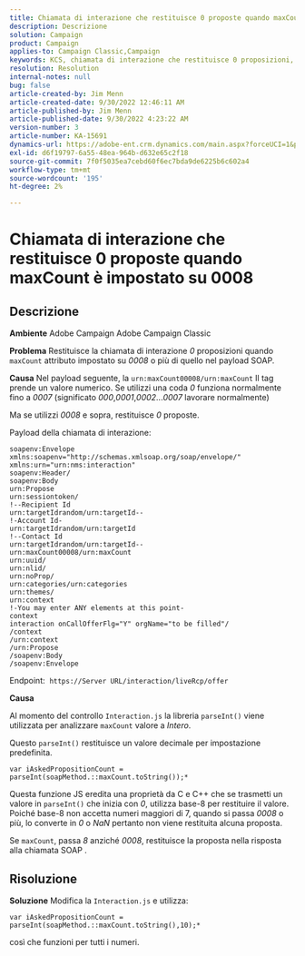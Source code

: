 ```yaml
---
title: Chiamata di interazione che restituisce 0 proposte quando maxCount è impostato su 0008
description: Descrizione
solution: Campaign
product: Campaign
applies-to: Campaign Classic,Campaign
keywords: KCS, chiamata di interazione che restituisce 0 proposizioni, attributo maxCount, 0008, payload SOAP, Adobe Campaign, Adobe Campaign Classic
resolution: Resolution
internal-notes: null
bug: false
article-created-by: Jim Menn
article-created-date: 9/30/2022 12:46:11 AM
article-published-by: Jim Menn
article-published-date: 9/30/2022 4:23:22 AM
version-number: 3
article-number: KA-15691
dynamics-url: https://adobe-ent.crm.dynamics.com/main.aspx?forceUCI=1&pagetype=entityrecord&etn=knowledgearticle&id=178a6d43-5940-ed11-9db1-0022480866ad
exl-id: d6f19797-6a55-48ea-964b-d632e65c2f18
source-git-commit: 7f0f5035ea7cebd60f6ec7bda9de6225b6c602a4
workflow-type: tm+mt
source-wordcount: '195'
ht-degree: 2%

---
```


# Chiamata di interazione che restituisce 0 proposte quando maxCount è impostato su 0008

## Descrizione


<b>Ambiente</b>
Adobe Campaign Adobe Campaign Classic

<b>Problema</b>
Restituisce la chiamata di interazione *0* proposizioni quando `maxCount` attributo impostato su *0008* o più di quello nel payload SOAP.

<b>Causa</b>
Nel payload seguente, la `urn:maxCount00008/urn:maxCount` Il tag prende un valore numerico.
Se utilizzi una coda *0* funziona normalmente fino a *0007* (significato *000*,*0001*,*0002*...*0007* lavorare normalmente)

Ma se utilizzi *0008* e sopra, restituisce *0* proposte.

Payload della chiamata di interazione:


```
soapenv:Envelope xmlns:soapenv="http://schemas.xmlsoap.org/soap/envelope/" xmlns:urn="urn:nms:interaction"
soapenv:Header/
soapenv:Body
urn:Propose
urn:sessiontoken/
!--Recipient Id
urn:targetIdrandom/urn:targetId--
!-Account Id-
urn:targetIdrandom/urn:targetId
!--Contact Id
urn:targetIdrandom/urn:targetId--
urn:maxCount00008/urn:maxCount
urn:uuid/
urn:nlid/
urn:noProp/
urn:categories/urn:categories
urn:themes/
urn:context
!-You may enter ANY elements at this point-
context
interaction onCallOfferFlg="Y" orgName="to be filled"/
/context
/urn:context
/urn:Propose
/soapenv:Body
/soapenv:Envelope
```




Endpoint: 
`https://Server URL/interaction/liveRcp/offer`

<b>Causa</b>

Al momento del controllo `Interaction.js` la libreria `parseInt()` viene utilizzata per analizzare `maxCount` valore a *Intero*.

Questo `parseInt()` restituisce un valore decimale per impostazione predefinita.


```
var iAskedPropositionCount = parseInt(soapMethod.::maxCount.toString());*
```


Questa funzione JS eredita una proprietà da C e C++ che se trasmetti un valore in `parseInt()` che inizia con *0*, utilizza base-8 per restituire il valore.
Poiché base-8 non accetta numeri maggiori di 7, quando si passa *0008* o più, lo converte in *0* o *NaN* pertanto non viene restituita alcuna proposta.

Se `maxCount`, passa *8* anziché *0008*, restituisce la proposta nella risposta alla chiamata SOAP .


## Risoluzione


<b>Soluzione</b>
Modifica la `Interaction.js` e utilizza:




```
var iAskedPropositionCount = parseInt(soapMethod.::maxCount.toString(),10);*
```




così che funzioni per tutti i numeri.
